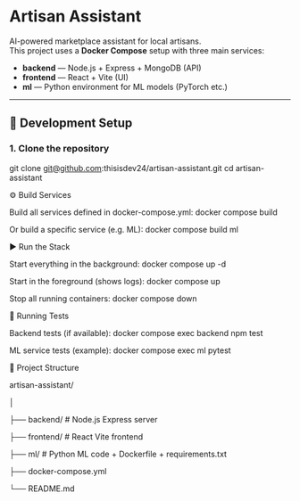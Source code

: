 # Artisan Assistant

AI-powered marketplace assistant for local artisans.  
This project uses a **Docker Compose** setup with three main services:

- **backend** — Node.js + Express + MongoDB (API)
- **frontend** — React + Vite (UI)
- **ml** — Python environment for ML models (PyTorch etc.)

---
 
 
## 🚀 Development Setup
 
### 1. Clone the repository
 
git clone git@github.com:thisisdev24/artisan-assistant.git
cd artisan-assistant
 
 
⚙️ Build Services
 
Build all services defined in docker-compose.yml:
docker compose build
 
Or build a specific service (e.g. ML):
docker compose build ml
 
 
▶️ Run the Stack
 
Start everything in the background:
docker compose up -d
 
Start in the foreground (shows logs):
docker compose up
 
Stop all running containers:
docker compose down
 
 
🧪 Running Tests
 
Backend tests (if available):
docker compose exec backend npm test
 
ML service tests (example):
docker compose exec ml pytest

 
📂 Project Structure
 
artisan-assistant/
 
│
 
├── backend/          # Node.js Express server
 
├── frontend/         # React Vite frontend
 
├── ml/               # Python ML code + Dockerfile + requirements.txt
 
├── docker-compose.yml
 
└── README.md
